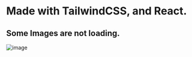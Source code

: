 # Made with TailwindCSS, and React.
## Some Images are not loading.
![image](https://github.com/JonesSZN/Specialist-site/assets/110791038/d7f7daad-906f-47db-a265-39936003ccbf)
